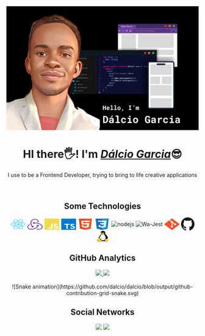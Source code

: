 <div align="center">
  <img src="./assets/cover.png" alt="cover" />
</div>

<div>
  <h1 align="center">
    HI there🖐! I'm
    <a href="https://www.linkedin.com/in/dalcio/"><i>Dálcio Garcia</i></a
    >😎
  </h1>

  <p align="center">
    I use to be a Frontend Developer, trying to bring to life creative
    applications
  </p>
</div>

<div align="center" valign="top">
  <br />
  <h2>Some Technologies</h2>
  <img
    align="center"
    alt="React"
    height="30"
    width="40"
    src="https://raw.githubusercontent.com/devicons/devicon/master/icons/react/react-original.svg"
  />
  <img
    align="center"
    alt="Redux"
    height="30"
    width="40"
    src="https://raw.githubusercontent.com/devicons/devicon/master/icons/redux/redux-original.svg"
  />
  <img
    align="center"
    alt="Js"
    height="30"
    width="40"
    src="https://raw.githubusercontent.com/devicons/devicon/master/icons/javascript/javascript-plain.svg"
  />
  <img
    align="center"
    alt="Js"
    height="30"
    width="40"
    src="https://raw.githubusercontent.com/devicons/devicon/master/icons/typescript/typescript-plain.svg"
  />
  <img
    align="center"
    alt="HTML"
    height="30"
    width="40"
    src="https://raw.githubusercontent.com/devicons/devicon/master/icons/html5/html5-original.svg"
  />
  <img
    align="center"
    alt="CSS"
    height="30"
    width="40"
    src="https://raw.githubusercontent.com/devicons/devicon/master/icons/css3/css3-original.svg"
  />
  <img
    align="center"
    alt="nodejs"
    height="30"
    width="40"
    src="https://cdn.worldvectorlogo.com/logos/nodejs-icon.svg"
  />
  <img
    align="center"
    alt="Wa-Jest"
    height="30"
    width="40"
    src="https://cdn.jsdelivr.net/gh/devicons/devicon/icons/jest/jest-plain.svg"
  />
  <img
    align="center"
    alt="git"
    height="30"
    width="40"
    src="https://raw.githubusercontent.com/devicons/devicon/master/icons/git/git-original.svg"
  />
  <img
    align="center"
    alt="github"
    height="35"
    width="35"
    src="/assets/GitHub.png"
  />
  <img
    align="center"
    alt="linux"
    height="30"
    width="40"
    src="https://raw.githubusercontent.com/devicons/devicon/master/icons/linux/linux-original.svg"
  />
</div>

<div align="center">
  <h2>GitHub Analytics</h2>
  <a href="https://github.com/dalcio">
    <img
      height="160em"
      src="https://github-readme-stats.vercel.app/api?username=dalcio&count_private=true&include_all_commits=true&show_icons=true&theme=dracula&hide_border=false&show_owner=true"
    />
    <img
      height="160em"
      src="https://github-readme-stats.vercel.app/api/top-langs/?username=dalcio&theme=dracula&hide_border=false&&layout=compact"
    />
  </a>
</div>

<br />

<div align="center">
  ![Snake
  animation](https://github.com/dalcio/dalcio/blob/output/github-contribution-grid-snake.svg)
</div>

<div align="center">
  <h2>Social Networks</h2>
  <a href="https://www.linkedin.com/in/dalcio-garcia" target="_blank"
    ><img
      src="https://img.shields.io/badge/-LinkedIn-%230077B5?style=for-the-badge&logo=linkedin&logoColor=white"
      target="_blank"
  /></a>
  <a href="mailto:dalciomacuetegarcia@gmail.com"
    ><img
      src="https://img.shields.io/badge/-Gmail-%23333?style=for-the-badge&logo=gmail&logoColor=white"
      target="_blank"
  /></a>
</div>
